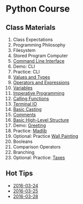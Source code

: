 # Python Course
## Class Materials
1. Class Expectations
1. Programming Philosophy
1. Filesystem
1. Stored Program Computer
1. [Command Line Interface](cli.md)
1. Demo: CLI
1. Practice: CLI
1. [Values and Types](valuestypes.md)
1. [Operators and Expressions](operatorsexpressions.md)
1. [Variables](variables.md)
1. [Imperative Programming](imperative.md)
1. [Calling Functions](callingfunctions.md)
1. [Terminal IO](terminalio.md)
1. [Basic Casting](basiccasting.md)
1. [Comments](comments.md)
1. [Basic High-Level Structure](basichighlevelstructure.md)
1. Demo: [Greeting](demo-greeting.md)
1. Practice: [Madlib](practice-madlib.md)
1. Optional: Practice [Wall Painting](practice-wallpainting.md)
1. Booleans
1. Comparison Operators
1. Branching
1. Optional: Practice: [Taxes](practice-taxes.md)

## Hot Tips
* [2016-03-24](2016-03-24-tips.md)
* [2016-03-25](2016-03-25-tips.md)
* [2016-03-28](2016-03-28-tips.md)
